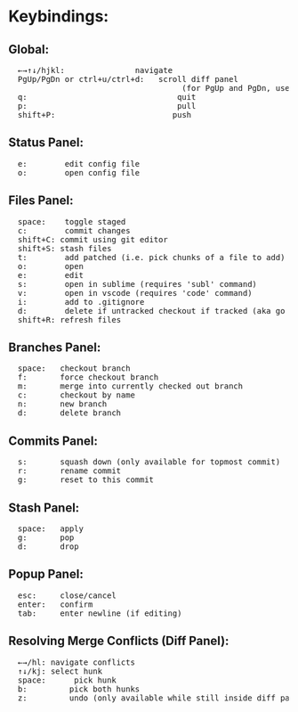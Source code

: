 # Keybindings:

## Global:

<pre>
  <kbd>←</kbd><kbd>→</kbd><kbd>↑</kbd><kbd>↓</kbd>/<kbd>h</kbd><kbd>j</kbd><kbd>k</kbd><kbd>l</kbd>:               navigate
  <kbd>PgUp</kbd>/<kbd>PgDn</kbd> or <kbd>ctrl</kbd>+<kbd>u</kbd>/<kbd>ctrl</kbd>+<kbd>d</kbd>:   scroll diff panel
                                     (for <kbd>PgUp</kbd> and <kbd>PgDn</kbd>, use <kbd>fn</kbd>+<kbd>up</kbd>/<kbd>fn</kbd>+<kbd>down</kbd> on osx)
  <kbd>q</kbd>:                                quit
  <kbd>p</kbd>:                                pull
  <kbd>shift</kbd>+<kbd>P</kbd>:                         push
</pre>

## Status Panel:

<pre>
  <kbd>e</kbd>:        edit config file
  <kbd>o</kbd>:        open config file
</pre>

## Files Panel:

<pre>
  <kbd>space</kbd>:    toggle staged
  <kbd>c</kbd>:        commit changes
  <kbd>shift</kbd>+<kbd>C</kbd>: commit using git editor
  <kbd>shift</kbd>+<kbd>S</kbd>: stash files
  <kbd>t</kbd>:        add patched (i.e. pick chunks of a file to add)
  <kbd>o</kbd>:        open
  <kbd>e</kbd>:        edit
  <kbd>s</kbd>:        open in sublime (requires 'subl' command)
  <kbd>v</kbd>:        open in vscode (requires 'code' command)
  <kbd>i</kbd>:        add to .gitignore
  <kbd>d</kbd>:        delete if untracked checkout if tracked (aka go away)
  <kbd>shift</kbd>+<kbd>R</kbd>: refresh files
</pre>

## Branches Panel:

<pre>
  <kbd>space</kbd>:   checkout branch
  <kbd>f</kbd>:       force checkout branch
  <kbd>m</kbd>:       merge into currently checked out branch
  <kbd>c</kbd>:       checkout by name
  <kbd>n</kbd>:       new branch
  <kbd>d</kbd>:       delete branch
</pre>

## Commits Panel:

<pre>
  <kbd>s</kbd>:       squash down (only available for topmost commit)
  <kbd>r</kbd>:       rename commit
  <kbd>g</kbd>:       reset to this commit
</pre>

## Stash Panel:

<pre>
  <kbd>space</kbd>:   apply
  <kbd>g</kbd>:       pop
  <kbd>d</kbd>:       drop
</pre>

## Popup Panel:

<pre>
  <kbd>esc</kbd>:     close/cancel
  <kbd>enter</kbd>:   confirm
  <kbd>tab</kbd>:     enter newline (if editing)
</pre>

## Resolving Merge Conflicts (Diff Panel):

<pre>
  <kbd>←</kbd><kbd>→</kbd>/<kbd>h</kbd><kbd>l</kbd>: navigate conflicts
  <kbd>↑</kbd><kbd>↓</kbd>/<kbd>k</kbd><kbd>j</kbd>: select hunk
  <kbd>space</kbd>:      pick hunk
  <kbd>b</kbd>:         pick both hunks
  <kbd>z</kbd>:         undo (only available while still inside diff panel)
</pre>
